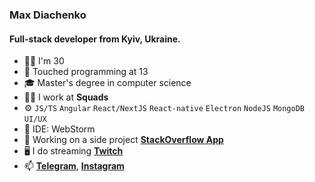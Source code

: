 ### Max Diachenko

#### Full-stack developer from Kyiv, Ukraine.

- 🧔‍♂️ I'm 30
- 👶 Touched programming at 13
- 🎓 Master's degree in computer science 
- 👨‍💻 I work at **Squads**
- ⚙️ `JS/TS` `Angular` `React/NextJS` `React-native` `Electron` `NodeJS` `MongoDB` `UI/UX`
- 📝 IDE: WebStorm
- 🚀 Working on a side project **[StackOverflow App](https://github.com/Maqsim/stackoverflow-app)**
- 🖥 I do streaming **[Twitch](https://twitch.com/jott1)**
- 📫 **[Telegram](http://t.me/max_diachenko)**, **[Instagram](https://www.instagram.com/max_diachenko_)**
